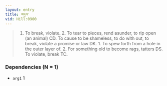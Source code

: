 ```yaml
---
layout: entry
title: འདྲལ་
vid: Hill:0900
---
```

> 1. To break, violate. 2. To tear to pieces, rend asunder, to rip open (an animal) CD. To cause to be shameless, to do with out, to break, violate a promise or law DK. 1. To spew forth from a hole in the outer layer of. 2. For something old to become rags, tatters DS. To violate, break TC.
### Dependencies (N = 1)
* `arg1` 1
